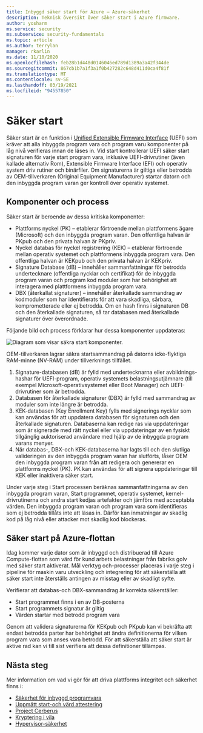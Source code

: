 ```yaml
---
title: Inbyggd säker start för Azure – Azure-säkerhet
description: Teknisk översikt över säker start i Azure firmware.
author: yosharm
ms.service: security
ms.subservice: security-fundamentals
ms.topic: article
ms.author: terrylan
manager: rkarlin
ms.date: 11/10/2020
ms.openlocfilehash: feb28b1d448d0146046ed789d1389a3a42f344de
ms.sourcegitcommit: 867cb1b7a1f3a1f0b427282c648d411d0ca4f81f
ms.translationtype: MT
ms.contentlocale: sv-SE
ms.lasthandoff: 03/19/2021
ms.locfileid: "94557850"
---
```

# <a name="secure-boot"></a>Säker start

Säker start är en funktion i [Unified Extensible Firmware Interface](https://en.wikipedia.org/wiki/Unified_Extensible_Firmware_Interface) (UEFI) som kräver att alla inbyggda program vara och program varu komponenter på låg nivå verifieras innan de läses in. Vid start kontrollerar UEFI säker start signaturen för varje start program vara, inklusive UEFI-drivrutiner (även kallade alternativ Rom), Extensible Firmware Interface (EFI) och operativ system driv rutiner och binärfiler. Om signaturerna är giltiga eller betrodda av OEM-tillverkaren (Original Equipment Manufacturer) startar datorn och den inbyggda program varan ger kontroll över operativ systemet.

## <a name="components-and-process"></a>Komponenter och process

Säker start är beroende av dessa kritiska komponenter:

- Plattforms nyckel (PK) – etablerar förtroende mellan plattformens ägare (Microsoft) och den inbyggda program varan. Den offentliga halvan är PKpub och den privata halvan är PKpriv.
- Nyckel databas för nyckel registrering (KEK) – etablerar förtroende mellan operativ systemet och plattformens inbyggda program vara. Den offentliga halvan är KEKpub och den privata halvan är KEKpriv.
- Signature Database (dB) – innehåller sammanfattningar för betrodda undertecknare (offentliga nycklar och certifikat) för de inbyggda program varan och program kod moduler som har behörighet att interagera med plattformens inbyggda program vara.
- DBX (återkallat signaturer) – innehåller återkallade sammandrag av kodmoduler som har identifierats för att vara skadliga, sårbara, komprometterade eller ej betrodda. Om en hash finns i signaturen DB och den återkallade signaturen, så tar databasen med återkallade signaturer över överordnade.

Följande bild och process förklarar hur dessa komponenter uppdateras:

![Diagram som visar säkra start komponenter.](./media/secure-boot/secure-boot.png)

OEM-tillverkaren lagrar säkra startsammandrag på datorns icke-flyktiga RAM-minne (NV-RAM) under tillverknings tillfället.

1. Signature-databasen (dB) är fylld med undertecknarna eller avbildnings-hashar för UEFI-program, operativ systemets belastningsutjämnare (till exempel Microsoft-operativsystemet eller Boot Manager) och UEFI-drivrutiner som är betrodda.
2. Databasen för återkallade signaturer (DBX) är fylld med sammandrag av moduler som inte längre är betrodda.
3. KEK-databasen (Key Enrollment Key) fylls med signerings nycklar som kan användas för att uppdatera databasen för signaturen och den återkallade signaturen. Databaserna kan redige ras via uppdateringar som är signerade med rätt nyckel eller via uppdateringar av en fysiskt tillgänglig auktoriserad användare med hjälp av de inbyggda program varans menyer.
4. När databas-, DBX-och KEK-databaserna har lagts till och den slutliga valideringen av den inbyggda program varan har slutförts, låser OEM den inbyggda program varan från att redigera och genererar en plattforms nyckel (PK). PK kan användas för att signera uppdateringar till KEK eller inaktivera säker start.

Under varje steg i Start processen beräknas sammanfattningarna av den inbyggda program varan, Start programmet, operativ systemet, kernel-drivrutinerna och andra start kedjas artefakter och jämförs med acceptabla värden. Den inbyggda program varan och program vara som identifieras som ej betrodda tillåts inte att läsas in. Därför kan inmatningar av skadlig kod på låg nivå eller attacker mot skadlig kod blockeras.

## <a name="secure-boot-on-the-azure-fleet"></a>Säker start på Azure-flottan
Idag kommer varje dator som är inbyggd och distribuerad till Azure Compute-flottan som värd för kund arbets belastningar från fabriks golv med säker start aktiverat. Mål verktyg och-processer placeras i varje steg i pipeline för maskin varu utveckling och integrering för att säkerställa att säker start inte återställs antingen av misstag eller av skadligt syfte.

Verifierar att databas-och DBX-sammandrag är korrekta säkerställer:

- Start programmet finns i en av DB-posterna
- Start programmets signatur är giltig
- Värden startar med betrodd program vara

 Genom att validera signaturerna för KEKpub och PKpub kan vi bekräfta att endast betrodda parter har behörighet att ändra definitionerna för vilken program vara som anses vara betrodd. För att säkerställa att säker start är aktive rad kan vi till sist verifiera att dessa definitioner tillämpas.

## <a name="next-steps"></a>Nästa steg
Mer information om vad vi gör för att driva plattforms integritet och säkerhet finns i:

- [Säkerhet för inbyggd programvara](firmware.md)
- [Uppmätt start-och värd attestering](measured-boot-host-attestation.md)
- [Project Cerberus](project-cerberus.md)
- [Kryptering i vila](encryption-atrest.md)
- [Hypervisor-säkerhet](hypervisor.md)